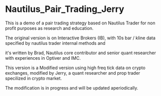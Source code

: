 # Nautilus_Pair_Trading_Jerry
This is a demo of a pair trading strategy based on Nautilus Trader for non profit purposes as research and education.

The original version is on Interactive Brokers (IB), with 10s bar / kline data specified by nautilus trader internal methods and 

it's written by Brad, Nautilus core contributor and senior quant researcher with experiences in Optiver and IMC. 

This version is a Modified version using high freq tick data on crypto exchanges, modified by Jerry, a quant researcher and prop trader specilized in crypto market.

The modification is in progress and will be updated aperiodically.
